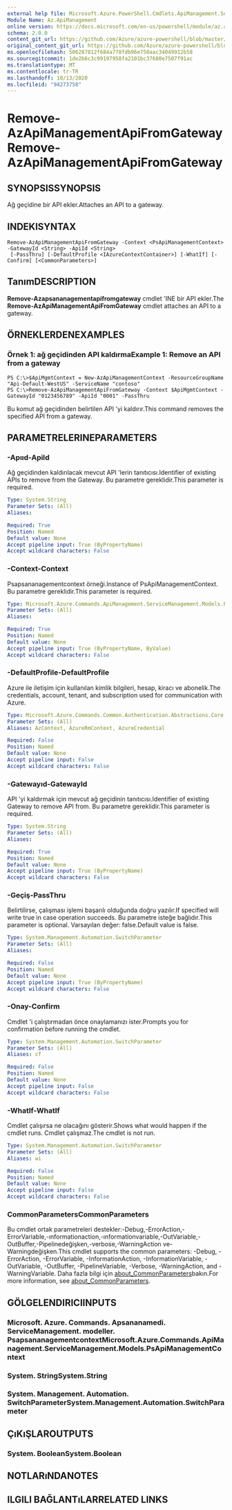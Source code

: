 ```yaml
---
external help file: Microsoft.Azure.PowerShell.Cmdlets.ApiManagement.ServiceManagement.dll-Help.xml
Module Name: Az.ApiManagement
online version: https://docs.microsoft.com/en-us/powershell/module/az.apimanagement/remove-azapimanagementapifromgateway
schema: 2.0.0
content_git_url: https://github.com/Azure/azure-powershell/blob/master/src/ApiManagement/ApiManagement/help/Remove-AzApiManagementApiFromGateway.md
original_content_git_url: https://github.com/Azure/azure-powershell/blob/master/src/ApiManagement/ApiManagement/help/Remove-AzApiManagementApiFromGateway.md
ms.openlocfilehash: 506287812f684a778fdb96e750aac34049912b58
ms.sourcegitcommit: 1de2b6c3c99197958fa2101bc37680e7507f91ac
ms.translationtype: MT
ms.contentlocale: tr-TR
ms.lasthandoff: 10/13/2020
ms.locfileid: "94273758"
---
```

# <span data-ttu-id="3799c-101">Remove-AzApiManagementApiFromGateway</span><span class="sxs-lookup"><span data-stu-id="3799c-101">Remove-AzApiManagementApiFromGateway</span></span>

## <span data-ttu-id="3799c-102">SYNOPSIS</span><span class="sxs-lookup"><span data-stu-id="3799c-102">SYNOPSIS</span></span>
<span data-ttu-id="3799c-103">Ağ geçidine bir API ekler.</span><span class="sxs-lookup"><span data-stu-id="3799c-103">Attaches an API to a gateway.</span></span>

## <span data-ttu-id="3799c-104">INDEKI</span><span class="sxs-lookup"><span data-stu-id="3799c-104">SYNTAX</span></span>

```
Remove-AzApiManagementApiFromGateway -Context <PsApiManagementContext> -GatewayId <String> -ApiId <String>
 [-PassThru] [-DefaultProfile <IAzureContextContainer>] [-WhatIf] [-Confirm] [<CommonParameters>]
```

## <span data-ttu-id="3799c-105">Tanım</span><span class="sxs-lookup"><span data-stu-id="3799c-105">DESCRIPTION</span></span>
<span data-ttu-id="3799c-106">**Remove-Azapsananagementapifromgateway** cmdlet 'INE bir API ekler.</span><span class="sxs-lookup"><span data-stu-id="3799c-106">The **Remove-AzApiManagementApiFromGateway** cmdlet attaches an API to a gateway.</span></span>

## <span data-ttu-id="3799c-107">ÖRNEKLERDEN</span><span class="sxs-lookup"><span data-stu-id="3799c-107">EXAMPLES</span></span>

### <span data-ttu-id="3799c-108">Örnek 1: ağ geçidinden API kaldırma</span><span class="sxs-lookup"><span data-stu-id="3799c-108">Example 1: Remove an API from a gateway</span></span>
```
PS C:\>$ApiMgmtContext = New-AzApiManagementContext -ResourceGroupName "Api-Default-WestUS" -ServiceName "contoso"
PS C:\>Remove-AzApiManagementApiFromGateway -Context $ApiMgmtContext -GatewayId "0123456789" -ApiId "0001" -PassThru
```

<span data-ttu-id="3799c-109">Bu komut ağ geçidinden belirtilen API 'yi kaldırır.</span><span class="sxs-lookup"><span data-stu-id="3799c-109">This command removes the specified API from a gateway.</span></span>

## <span data-ttu-id="3799c-110">PARAMETRELERINE</span><span class="sxs-lookup"><span data-stu-id="3799c-110">PARAMETERS</span></span>

### <span data-ttu-id="3799c-111">-Apııd</span><span class="sxs-lookup"><span data-stu-id="3799c-111">-ApiId</span></span>
<span data-ttu-id="3799c-112">Ağ geçidinden kaldırılacak mevcut API 'lerin tanıtıcısı.</span><span class="sxs-lookup"><span data-stu-id="3799c-112">Identifier of existing APIs to remove from the Gateway.</span></span>
<span data-ttu-id="3799c-113">Bu parametre gereklidir.</span><span class="sxs-lookup"><span data-stu-id="3799c-113">This parameter is required.</span></span>

```yaml
Type: System.String
Parameter Sets: (All)
Aliases:

Required: True
Position: Named
Default value: None
Accept pipeline input: True (ByPropertyName)
Accept wildcard characters: False
```

### <span data-ttu-id="3799c-114">-Context</span><span class="sxs-lookup"><span data-stu-id="3799c-114">-Context</span></span>
<span data-ttu-id="3799c-115">Psapsananagementcontext örneği.</span><span class="sxs-lookup"><span data-stu-id="3799c-115">Instance of PsApiManagementContext.</span></span>
<span data-ttu-id="3799c-116">Bu parametre gereklidir.</span><span class="sxs-lookup"><span data-stu-id="3799c-116">This parameter is required.</span></span>

```yaml
Type: Microsoft.Azure.Commands.ApiManagement.ServiceManagement.Models.PsApiManagementContext
Parameter Sets: (All)
Aliases:

Required: True
Position: Named
Default value: None
Accept pipeline input: True (ByPropertyName, ByValue)
Accept wildcard characters: False
```

### <span data-ttu-id="3799c-117">-DefaultProfile</span><span class="sxs-lookup"><span data-stu-id="3799c-117">-DefaultProfile</span></span>
<span data-ttu-id="3799c-118">Azure ile iletişim için kullanılan kimlik bilgileri, hesap, kiracı ve abonelik.</span><span class="sxs-lookup"><span data-stu-id="3799c-118">The credentials, account, tenant, and subscription used for communication with Azure.</span></span>

```yaml
Type: Microsoft.Azure.Commands.Common.Authentication.Abstractions.Core.IAzureContextContainer
Parameter Sets: (All)
Aliases: AzContext, AzureRmContext, AzureCredential

Required: False
Position: Named
Default value: None
Accept pipeline input: False
Accept wildcard characters: False
```

### <span data-ttu-id="3799c-119">-Gatewayıd</span><span class="sxs-lookup"><span data-stu-id="3799c-119">-GatewayId</span></span>
<span data-ttu-id="3799c-120">API 'yi kaldırmak için mevcut ağ geçidinin tanıtıcısı.</span><span class="sxs-lookup"><span data-stu-id="3799c-120">Identifier of existing Gateway to remove API from.</span></span>
<span data-ttu-id="3799c-121">Bu parametre gereklidir.</span><span class="sxs-lookup"><span data-stu-id="3799c-121">This parameter is required.</span></span>

```yaml
Type: System.String
Parameter Sets: (All)
Aliases:

Required: True
Position: Named
Default value: None
Accept pipeline input: True (ByPropertyName)
Accept wildcard characters: False
```

### <span data-ttu-id="3799c-122">-Geçiş</span><span class="sxs-lookup"><span data-stu-id="3799c-122">-PassThru</span></span>
<span data-ttu-id="3799c-123">Belirtilirse, çalışması işlemi başarılı olduğunda doğru yazılır.</span><span class="sxs-lookup"><span data-stu-id="3799c-123">If specified will write true in case operation succeeds.</span></span>
<span data-ttu-id="3799c-124">Bu parametre isteğe bağlıdır.</span><span class="sxs-lookup"><span data-stu-id="3799c-124">This parameter is optional.</span></span>
<span data-ttu-id="3799c-125">Varsayılan değer: false.</span><span class="sxs-lookup"><span data-stu-id="3799c-125">Default value is false.</span></span>

```yaml
Type: System.Management.Automation.SwitchParameter
Parameter Sets: (All)
Aliases:

Required: False
Position: Named
Default value: None
Accept pipeline input: True (ByPropertyName)
Accept wildcard characters: False
```

### <span data-ttu-id="3799c-126">-Onay</span><span class="sxs-lookup"><span data-stu-id="3799c-126">-Confirm</span></span>
<span data-ttu-id="3799c-127">Cmdlet 'i çalıştırmadan önce onaylamanızı ister.</span><span class="sxs-lookup"><span data-stu-id="3799c-127">Prompts you for confirmation before running the cmdlet.</span></span>

```yaml
Type: System.Management.Automation.SwitchParameter
Parameter Sets: (All)
Aliases: cf

Required: False
Position: Named
Default value: None
Accept pipeline input: False
Accept wildcard characters: False
```

### <span data-ttu-id="3799c-128">-WhatIf</span><span class="sxs-lookup"><span data-stu-id="3799c-128">-WhatIf</span></span>
<span data-ttu-id="3799c-129">Cmdlet çalışırsa ne olacağını gösterir.</span><span class="sxs-lookup"><span data-stu-id="3799c-129">Shows what would happen if the cmdlet runs.</span></span> <span data-ttu-id="3799c-130">Cmdlet çalışmaz.</span><span class="sxs-lookup"><span data-stu-id="3799c-130">The cmdlet is not run.</span></span>

```yaml
Type: System.Management.Automation.SwitchParameter
Parameter Sets: (All)
Aliases: wi

Required: False
Position: Named
Default value: None
Accept pipeline input: False
Accept wildcard characters: False
```

### <span data-ttu-id="3799c-131">CommonParameters</span><span class="sxs-lookup"><span data-stu-id="3799c-131">CommonParameters</span></span>
<span data-ttu-id="3799c-132">Bu cmdlet ortak parametreleri destekler:-Debug,-ErrorAction,-ErrorVariable,-ınformationaction,-ınformationvariable,-OutVariable,-OutBuffer,-Pipelinedeğişken,-verbose,-WarningAction ve-Warningdeğişken.</span><span class="sxs-lookup"><span data-stu-id="3799c-132">This cmdlet supports the common parameters: -Debug, -ErrorAction, -ErrorVariable, -InformationAction, -InformationVariable, -OutVariable, -OutBuffer, -PipelineVariable, -Verbose, -WarningAction, and -WarningVariable.</span></span> <span data-ttu-id="3799c-133">Daha fazla bilgi için [about_CommonParameters](http://go.microsoft.com/fwlink/?LinkID=113216)bakın.</span><span class="sxs-lookup"><span data-stu-id="3799c-133">For more information, see [about_CommonParameters](http://go.microsoft.com/fwlink/?LinkID=113216).</span></span>

## <span data-ttu-id="3799c-134">GÖLGELENDIRICI</span><span class="sxs-lookup"><span data-stu-id="3799c-134">INPUTS</span></span>

### <span data-ttu-id="3799c-135">Microsoft. Azure. Commands. Apsananamedi. ServiceManagement. modeller. Psapsananagementcontext</span><span class="sxs-lookup"><span data-stu-id="3799c-135">Microsoft.Azure.Commands.ApiManagement.ServiceManagement.Models.PsApiManagementContext</span></span>

### <span data-ttu-id="3799c-136">System. String</span><span class="sxs-lookup"><span data-stu-id="3799c-136">System.String</span></span>

### <span data-ttu-id="3799c-137">System. Management. Automation. SwitchParameter</span><span class="sxs-lookup"><span data-stu-id="3799c-137">System.Management.Automation.SwitchParameter</span></span>

## <span data-ttu-id="3799c-138">ÇıKıŞLAR</span><span class="sxs-lookup"><span data-stu-id="3799c-138">OUTPUTS</span></span>

### <span data-ttu-id="3799c-139">System. Boolean</span><span class="sxs-lookup"><span data-stu-id="3799c-139">System.Boolean</span></span>

## <span data-ttu-id="3799c-140">NOTLARıNDA</span><span class="sxs-lookup"><span data-stu-id="3799c-140">NOTES</span></span>

## <span data-ttu-id="3799c-141">ILGILI BAĞLANTıLAR</span><span class="sxs-lookup"><span data-stu-id="3799c-141">RELATED LINKS</span></span>
